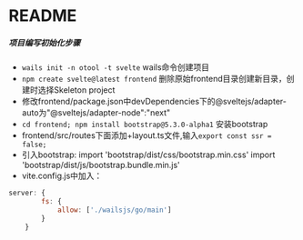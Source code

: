 # README

##### 项目编写初始化步骤
* ``wails init -n otool -t svelte`` wails命令创建项目
* ``npm create svelte@latest frontend`` 删除原始frontend目录创建新目录，创建时选择Skeleton project
* 修改frontend/package.json中devDependencies下的@sveltejs/adapter-auto为"@sveltejs/adapter-node":"next"
* ``cd frontend; npm install bootstrap@5.3.0-alpha1`` 安装bootstrap
* frontend/src/routes下面添加+layout.ts文件,输入``export const ssr = false;``
* 引入bootstrap: import 'bootstrap/dist/css/bootstrap.min.css'  import 'bootstrap/dist/js/bootstrap.bundle.min.js'
* vite.config.js中加入：
```javascript
server: {
		fs: {
			allow: ['./wailsjs/go/main']
		}
	}
```